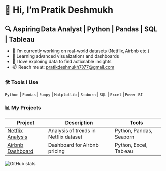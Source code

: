 # 👋 Hi, I’m Pratik Deshmukh
## 🔍 Aspiring Data Analyst | Python | Pandas | SQL | Tableau

- 🔭 I’m currently working on real-world datasets (Netflix, Airbnb etc.)
- 🌱 Learning advanced visualizations and dashboards
- 🧠 I love exploring data to find actionable insights
- 📫 Reach me at: pratikdeshmukh7077@gmail.com

### 🛠️ Tools I Use
`Python` | `Pandas` | `Numpy` | `Matplotlib` | `Seaborn` | `SQL` | `Excel` | `Power BI`

### 📊 My Projects
| Project | Description | Tools |
|--------|-------------|-------|
| [Netflix Analysis](link) | Analysis of trends in Netflix dataset | Python, Pandas, Seaborn |
| [Airbnb Dashboard](link) | Dashboard for Airbnb pricing | Python, Excel, Tableau |

![GitHub stats](https://github-readme-stats.vercel.app/api?username=pratik-data&show_icons=true&theme=tokyonight)
